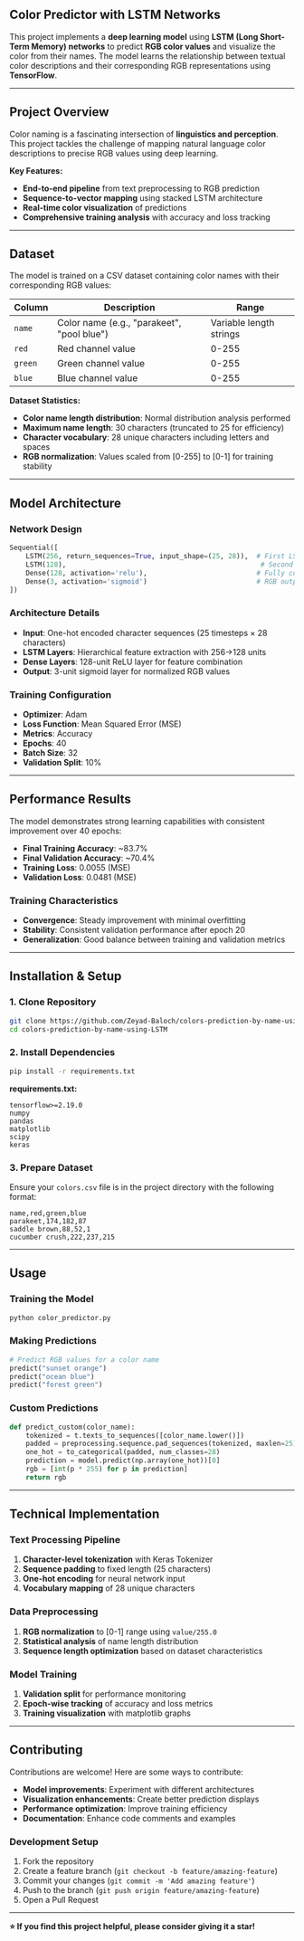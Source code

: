 ##  Color Predictor with LSTM Networks

This project implements a **deep learning model** using **LSTM (Long Short-Term Memory) networks** to predict **RGB color values** and visualize the color from their names. The model learns the relationship between textual color descriptions and their corresponding RGB representations using **TensorFlow**.

---

##  Project Overview

Color naming is a fascinating intersection of **linguistics and perception**. This project tackles the challenge of mapping natural language color descriptions to precise RGB values using deep learning.

**Key Features:**
- **End-to-end pipeline** from text preprocessing to RGB prediction
- **Sequence-to-vector mapping** using stacked LSTM architecture
- **Real-time color visualization** of predictions
- **Comprehensive training analysis** with accuracy and loss tracking

---

##  Dataset

The model is trained on a CSV dataset containing color names with their corresponding RGB values:

| Column | Description | Range |
|--------|-------------|-------|
| `name` | Color name (e.g., "parakeet", "pool blue") | Variable length strings |
| `red` | Red channel value | 0-255 |
| `green` | Green channel value | 0-255 |
| `blue` | Blue channel value | 0-255 |

**Dataset Statistics:**
- **Color name length distribution**: Normal distribution analysis performed
- **Maximum name length**: 30 characters (truncated to 25 for efficiency)
- **Character vocabulary**: 28 unique characters including letters and spaces
- **RGB normalization**: Values scaled from [0-255] to [0-1] for training stability

---

##  Model Architecture

### Network Design
```python
Sequential([
    LSTM(256, return_sequences=True, input_shape=(25, 28)),  # First LSTM layer
    LSTM(128),                                                # Second LSTM layer  
    Dense(128, activation='relu'),                           # Fully connected layer
    Dense(3, activation='sigmoid')                           # RGB output layer
])
```

### Architecture Details
- **Input**: One-hot encoded character sequences (25 timesteps × 28 characters)
- **LSTM Layers**: Hierarchical feature extraction with 256→128 units
- **Dense Layers**: 128-unit ReLU layer for feature combination
- **Output**: 3-unit sigmoid layer for normalized RGB values

### Training Configuration
- **Optimizer**: Adam
- **Loss Function**: Mean Squared Error (MSE)
- **Metrics**: Accuracy
- **Epochs**: 40
- **Batch Size**: 32
- **Validation Split**: 10%

---

##  Performance Results

The model demonstrates strong learning capabilities with consistent improvement over 40 epochs:

- **Final Training Accuracy**: ~83.7%
- **Final Validation Accuracy**: ~70.4%
- **Training Loss**: 0.0055 (MSE)
- **Validation Loss**: 0.0481 (MSE)

### Training Characteristics
- **Convergence**: Steady improvement with minimal overfitting
- **Stability**: Consistent validation performance after epoch 20
- **Generalization**: Good balance between training and validation metrics

---

##  Installation & Setup

### 1. Clone Repository
```bash
git clone https://github.com/Zeyad-Baloch/colors-prediction-by-name-using-LSTM.git
cd colors-prediction-by-name-using-LSTM
```

### 2. Install Dependencies
```bash
pip install -r requirements.txt
```

**requirements.txt:**
```
tensorflow>=2.19.0
numpy
pandas
matplotlib
scipy
keras
```

### 3. Prepare Dataset
Ensure your `colors.csv` file is in the project directory with the following format:
```csv
name,red,green,blue
parakeet,174,182,87
saddle brown,88,52,1
cucumber crush,222,237,215
```

---

##  Usage

### Training the Model
```python
python color_predictor.py
```

### Making Predictions
```python
# Predict RGB values for a color name
predict("sunset orange")
predict("ocean blue")
predict("forest green")
```

### Custom Predictions
```python
def predict_custom(color_name):
    tokenized = t.texts_to_sequences([color_name.lower()])
    padded = preprocessing.sequence.pad_sequences(tokenized, maxlen=25)
    one_hot = to_categorical(padded, num_classes=28)
    prediction = model.predict(np.array(one_hot))[0]
    rgb = [int(p * 255) for p in prediction]
    return rgb
```

---

##  Technical Implementation

### Text Processing Pipeline
1. **Character-level tokenization** with Keras Tokenizer
2. **Sequence padding** to fixed length (25 characters)
3. **One-hot encoding** for neural network input
4. **Vocabulary mapping** of 28 unique characters

### Data Preprocessing
1. **RGB normalization** to [0-1] range using `value/255.0`
2. **Statistical analysis** of name length distribution
3. **Sequence length optimization** based on dataset characteristics

### Model Training
1. **Validation split** for performance monitoring
2. **Epoch-wise tracking** of accuracy and loss metrics
3. **Training visualization** with matplotlib graphs

---


##  Contributing

Contributions are welcome! Here are some ways to contribute:

- **Model improvements**: Experiment with different architectures
- **Visualization enhancements**: Create better prediction displays
- **Performance optimization**: Improve training efficiency
- **Documentation**: Enhance code comments and examples

### Development Setup
1. Fork the repository
2. Create a feature branch (`git checkout -b feature/amazing-feature`)
3. Commit your changes (`git commit -m 'Add amazing feature'`)
4. Push to the branch (`git push origin feature/amazing-feature`)
5. Open a Pull Request

---

**⭐ If you find this project helpful, please consider giving it a star!**
